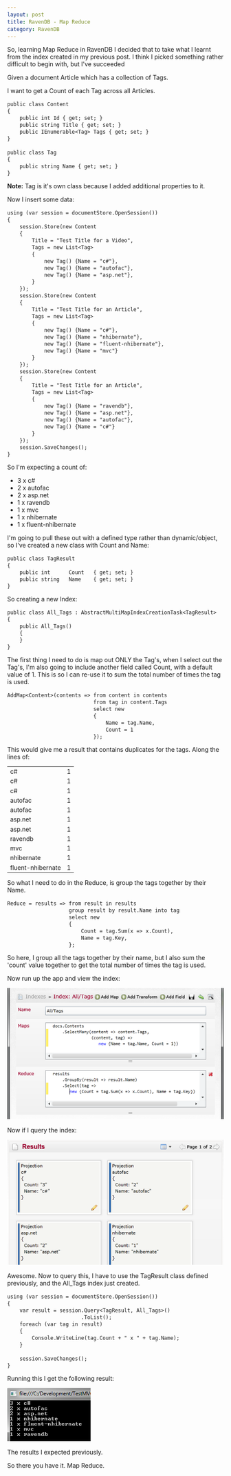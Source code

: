 ```yaml
---
layout: post
title: RavenDB - Map Reduce
category: RavenDB
---
```


So, learning Map Reduce in RavenDB I decided that to take what I learnt from the index created in my previous post. I think I picked something rather difficult to begin with, but I've succeeded 

Given a document Article which has a collection of Tags.

I want to get a Count of each Tag across all Articles.

    public class Content
    {
        public int Id { get; set; }
        public string Title { get; set; }
        public IEnumerable<Tag> Tags { get; set; }
    }

    public class Tag
    {
        public string Name { get; set; }
    }

<span class="note">**Note:** Tag is it's own class because I added additional properties to it.</span>

Now I insert some data:

    using (var session = documentStore.OpenSession())
    {
        session.Store(new Content
        {
            Title = "Test Title for a Video",
            Tags = new List<Tag>
            {
                new Tag() {Name = "c#"},
                new Tag() {Name = "autofac"},
                new Tag() {Name = "asp.net"},
            }
        });
        session.Store(new Content
        {
            Title = "Test Title for an Article",
            Tags = new List<Tag>
            {
                new Tag() {Name = "c#"},
                new Tag() {Name = "nhibernate"},
                new Tag() {Name = "fluent-nhibernate"},
                new Tag() {Name = "mvc"}
            }
        });
        session.Store(new Content
        {
            Title = "Test Title for an Article",
            Tags = new List<Tag>
            {
                new Tag() {Name = "ravendb"},
                new Tag() {Name = "asp.net"},
                new Tag() {Name = "autofac"},
                new Tag() {Name = "c#"}
            }
        });
        session.SaveChanges();
    }

So I'm expecting a count of:

- 3 x c#
- 2 x autofac
- 2 x asp.net
- 1 x ravendb
- 1 x mvc
- 1 x nhibernate
- 1 x fluent-nhibernate

I'm going to pull these out with a defined type rather than dynamic/object, so I've created a new class with Count and Name:

    public class TagResult
    {
        public int      Count   { get; set; }
        public string   Name    { get; set; }
    }
    
So creating a new Index:

    public class All_Tags : AbstractMultiMapIndexCreationTask<TagResult>
    {
        public All_Tags()
        {
        }
    }

The first thing I need to do is map out ONLY the Tag's, when I select out the Tag's, I'm also going to include another field called Count, with a default value of 1. This is so I can re-use it to sum the total number of times the tag is used.

    AddMap<Content>(contents => from content in contents
                                from tag in content.Tags
                                select new
                                {
                                    Name = tag.Name,
                                    Count = 1
                                });
                                
This would give me a result that contains duplicates for the tags. Along the lines of:

<table>
  <tr>
    <td>c#</td>
    <td>1</td>
  </tr>
  <tr>
    <td>c#</td>
    <td>1</td>
  </tr>
  <tr>
    <td>c#</td>
    <td>1</td>
  </tr>
  <tr>
    <td>autofac</td>
    <td>1</td>
  </tr>
  <tr>
    <td>autofac</td>
    <td>1</td>
  </tr>
  <tr>
    <td>asp.net</td>
    <td>1</td>
  </tr>
  <tr>
    <td>asp.net</td>
    <td>1</td>
  </tr>
  <tr>
    <td>ravendb</td>
    <td>1</td>
  </tr>
  <tr>
    <td>mvc</td>
    <td>1</td>
  </tr>
  <tr>
    <td>nhibernate</td>
    <td>1</td>
  </tr>
  <tr>
    <td>fluent-nhibernate</td>
    <td>1</td>
  </tr>
</table>

So what I need to do in the Reduce, is group the tags together by their Name.

    Reduce = results => from result in results
                        group result by result.Name into tag
                        select new
                        {
                            Count = tag.Sum(x => x.Count),
                            Name = tag.Key,
                        };
                        
So here, I group all the tags together by their name, but I also sum the 'count' value together to get the total number of times the tag is used.

Now run up the app and view the index:

![](/images/ravendb-map-reduce-1.png)

Now if I query the index:

![](/images/ravendb-map-reduce-2.png)

Awesome. Now to query this, I have to use the TagResult class defined previously, and the All_Tags index just created.

    using (var session = documentStore.OpenSession())
    {
        var result = session.Query<TagResult, All_Tags>()
                            .ToList();
        foreach (var tag in result)
        {
            Console.WriteLine(tag.Count + " x " + tag.Name);
        }

        session.SaveChanges();
    }

Running this I get the following result:

![](/images/ravendb-map-reduce-3.png)

The results I expected previously.

So there you have it. Map Reduce.
